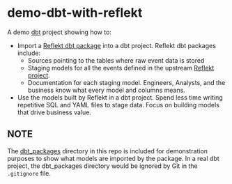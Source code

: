 # demo-dbt-with-reflekt
A demo [dbt](https://www.getdbt.com/) project showing how to:
- Import a [Reflekt dbt package](https://github.com/GClunies/demo-reflekt/tree/main/artifacts/dbt/demo-reflekt) into a dbt project. Reflekt dbt packages include:
  - Sources pointing to the tables where raw event data is stored
  - Staging models for all the events defined in the upstream [Reflekt project](https://github.com/GClunies/demo-reflekt).
  - Documentation for each staging model. Engineers, Analysts, and the business know what every model and columns means.
- Use the models built by Reflekt in a dbt project. Spend less time writing repetitive SQL and YAML files to stage data. Focus on building models that drive business value.

## NOTE
The [dbt_packages]() directory in this repo is included for demonstration purposes to show what models are imported by the package. In a real dbt project, the dbt_packages directory would be ignored by Git in the `.gitignore` file.

